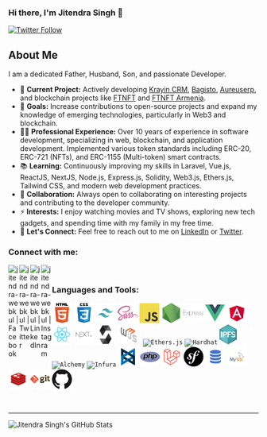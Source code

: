 ### Hi there, I'm Jitendra Singh 👋

[![Twitter Follow](https://img.shields.io/twitter/follow/jitendrajitu2?color=1DA1F2&logo=twitter&style=for-the-badge)](https://twitter.com/intent/follow?original_referer=https%3A%2F%2Fgithub.com%2Fjitendrajitu2&screen_name=jitendrajitu2)

## About Me

I am a dedicated Father, Husband, Son, and passionate Developer.

- 🌱 **Current Project:** Actively developing [Krayin CRM][crm_link], [Bagisto][bagisto_link], [Aureuserp][aureuserp_link], and blockchain projects like [FTNFT][ftnft_link] and [FTNFT Armenia][ftnft_am_link].
- 🥅 **Goals:** Increase contributions to open-source projects and expand my knowledge of emerging technologies, particularly in Web3 and blockchain.
- 👨‍💻 **Professional Experience:** Over 10 years of experience in software development, specializing in web, blockchain, and application development. Implemented various token standards including ERC-20, ERC-721 (NFTs), and ERC-1155 (Multi-token) smart contracts.
- 📚 **Learning:** Continuously improving my skills in Laravel, Vue.js, ReactJS, NextJS, Node.js, Express.js, Solidity, Web3.js, Ethers.js, Tailwind CSS, and modern web development practices.
- 🤝 **Collaboration:** Always open to collaborating on interesting projects and contributing to the developer community.
- ⚡ **Interests:** I enjoy watching movies and TV shows, exploring new tech gadgets, and spending time with my family in my free time.
- 💬 **Let's Connect:** Feel free to reach out to me on [LinkedIn][linkedin] or [Twitter][twitter].

### Connect with me:

[<img align="left" alt="jitendra-webkul | Facebook" width="22px" src="https://cdn.jsdelivr.net/npm/simple-icons@v3/icons/facebook.svg" />][facebook]
[<img align="left" alt="jitendra-webkul | Twitter" width="22px" src="https://cdn.jsdelivr.net/npm/simple-icons@v3/icons/twitter.svg" />][twitter]
[<img align="left" alt="jitendra-webkul | LinkedIn" width="22px" src="https://cdn.jsdelivr.net/npm/simple-icons@v3/icons/linkedin.svg" />][linkedin]
[<img align="left" alt="jitendra-webkul | Instagram" width="22px" src="https://cdn.jsdelivr.net/npm/simple-icons@v3/icons/instagram.svg" />][instagram]

<br />

### Languages and Tools:

<code><img alt="HTMl" height="40" src="https://raw.githubusercontent.com/github/explore/80688e429a7d4ef2fca1e82350fe8e3517d3494d/topics/html/html.png" /></code>
<code><img alt="CSS" height="40" src="https://raw.githubusercontent.com/github/explore/80688e429a7d4ef2fca1e82350fe8e3517d3494d/topics/css/css.png" /></code>
<code><img alt="SASS" height="40" src="https://raw.githubusercontent.com/github/explore/80688e429a7d4ef2fca1e82350fe8e3517d3494d/topics/tailwind/tailwind.png" /></code>
<code><img alt="Tailwind CSS" height="40" src="https://raw.githubusercontent.com/github/explore/80688e429a7d4ef2fca1e82350fe8e3517d3494d/topics/sass/sass.png" /></code>
<code><img alt="Java Script" height="40" src="https://raw.githubusercontent.com/github/explore/80688e429a7d4ef2fca1e82350fe8e3517d3494d/topics/javascript/javascript.png" /></code>
<code><img alt="Node.js" height="40" src="https://raw.githubusercontent.com/github/explore/80688e429a7d4ef2fca1e82350fe8e3517d3494d/topics/nodejs/nodejs.png" /></code>
<code><img alt="Express.js" height="40" src="https://raw.githubusercontent.com/github/explore/80688e429a7d4ef2fca1e82350fe8e3517d3494d/topics/express/express.png" /></code>
<code><img alt="Vue Js" height="40" src="https://raw.githubusercontent.com/github/explore/80688e429a7d4ef2fca1e82350fe8e3517d3494d/topics/vue/vue.png"></code>
<code><img alt="Angular" height="40" src="https://raw.githubusercontent.com/github/explore/80688e429a7d4ef2fca1e82350fe8e3517d3494d/topics/angular/angular.png"></code>
<code><img alt="React" height="40" src="https://raw.githubusercontent.com/github/explore/80688e429a7d4ef2fca1e82350fe8e3517d3494d/topics/react/react.png"></code>
<code><img alt="Next.js" height="40" src="https://raw.githubusercontent.com/github/explore/28b02bbc9ad9f7a503c43775aebeb515dc2da5fc/topics/nextjs/nextjs.png"></code>
<code><img alt="Solidity" height="40" src="https://raw.githubusercontent.com/github/explore/ba9de12f88fd08825c51928e91f1678cb5c94b26/topics/solidity/solidity.png"></code>
<code><img alt="Web3.js" height="40" src="https://raw.githubusercontent.com/ChainSafe/web3.js/1.x/assets/logo/web3js.jpg"></code>
<code><img alt="Ethers.js" height="40" src="https://docs.ethers.org/v6/static/logo.svg" /></code>
<code><img alt="Hardhat" height="40" src="https://seeklogo.com/images/H/hardhat-logo-888739EBB4-seeklogo.com.png"></code>
<code><img alt="IPFS" height="40" src="data:image/svg+xml,%3csvg%20fill='none'%20height='233'%20viewBox='0%200%20202%20233'%20width='202'%20xmlns='http://www.w3.org/2000/svg'%3e%3cpath%20d='m100.845%20232.993%20100.727-58.198v-116.3132l-100.727%2058.1152z'%20fill='%2335777a'/%3e%3cpath%20d='m100.845%20232.993v-116.509l-100.727324-58.0022v116.3132z'%20fill='%2343979b'/%3e%3cpath%20d='m.117676%2058.4815%20100.727324%2058.1155%20100.727-58.1155-100.727-58.115045z'%20fill='%233f898d'/%3e%3cpath%20d='m90.4824%2014.3445-73.0376%2042.1976c.1658%201.3264.1658%202.57%200%203.8964l73.0376%2042.1975c6.1348-4.5595%2014.5906-4.5595%2020.7256%200l73.038-42.1975c-.166-1.3264-.166-2.57%200-3.8964l-73.038-42.1976c-6.218%204.5596-14.5908%204.5596-20.7256%200z'%20fill='%2351b8bc'/%3e%3cpath%20d='m191.209%2072.0448-73.12%2042.6122c.829%207.627-3.316%2014.84-10.363%2017.907l.083%2083.898c1.161.497%202.321%201.16%203.399%201.99l73.038-42.198c-.829-7.627%203.316-14.84%2010.362-17.907v-84.3125c-1.16-.4974-2.321-1.1607-3.399-1.9897z'%20fill='%23459da2'/%3e%3cpath%20d='m10.4808%2072.542c-1.07773.7461-2.15547%201.4094-3.39901%201.9897v84.3123c7.04671%203.067%2011.19191%2010.363%2010.36291%2017.907l73.0375%2042.198c1.0778-.746%202.1555-1.41%203.399-1.99v-84.312c-7.0467-3.068-11.1919-10.363-10.3628-17.907z'%20fill='%2364c1c8'/%3e%3cg%20fill='%23fff'%3e%3cpath%20d='m31.5317%2084.4706h-13.4094v64.8674h13.4094z'/%3e%3cpath%20d='m54.9143%20149.338v-23.801c3.2685.251%206.6209.251%209.3865.251%2019.1084%200%2024.6398-9.47%2024.6398-21.12%200-14.1632-10.1409-20.1974-25.7293-20.1974h-21.7064v64.8674zm7.2075-32.936c-2.5143%200-6.118%200-7.2913-.084v-22.0418h8.3808c8.0457%200%2012.6551%203.8552%2012.6551%2010.8948v.168c.0838%205.531-1.9276%2011.063-13.7446%2011.063z'/%3e%3cpath%20d='m134.783%2084.4706h-40.7308v64.8674h13.4098v-28.578h25.477v-9.722h-25.561v-16.678h26.483z'/%3e%3cpath%20d='m178.699%2097.2101%203.52-8.9675c-5.196-3.7714-12.32-5.1124-21.204-5.1124-12.99%200-23.634%206.0343-23.634%2018.4378%200%2011.147%208.214%2015.505%2016.343%2018.187l8.213%202.765c5.615%201.928%2010.225%203.772%2010.225%209.806%200%205.531-4.777%207.71-12.069%207.71-7.375%200-15.253-2.179-19.778-5.028l-3.52%209.722c5.866%203.771%2013.325%205.615%2023.298%205.615%2014.248%200%2025.227-6.286%2025.227-19.528%200-12.403-9.47-16.342-19.025-19.527l-8.883-2.933c-3.856-1.257-6.789-3.017-6.789-7.962%200-5.0287%204.107-7.0401%2010.309-7.0401%207.542-.2514%2013.409%201.1733%2017.767%203.8552z'/%3e%3c/g%3e%3c/svg%3e"></code>
<code><img alt="Alchemy" height="40" src="https://www.datocms-assets.com/105223/1699253173-alchemy-logo.svg?auto=format&h=40&w=40"></code>
<code><img alt="Infura" height="40" src="https://www.infura.io/favicon/favicon-32x32.png"></code>
<code><img alt="Backbone Js" height="40" src="https://raw.githubusercontent.com/github/explore/80688e429a7d4ef2fca1e82350fe8e3517d3494d/topics/backbonejs/backbonejs.png"></code>
<code><img alt="PHP" height="40" src="https://raw.githubusercontent.com/github/explore/80688e429a7d4ef2fca1e82350fe8e3517d3494d/topics/php/php.png" /></code>
<code><img alt="Laravel" height="40" src="https://raw.githubusercontent.com/github/explore/80688e429a7d4ef2fca1e82350fe8e3517d3494d/topics/laravel/laravel.png" /></code>
<code><img alt="Symfony" height="40" src="https://raw.githubusercontent.com/github/explore/80688e429a7d4ef2fca1e82350fe8e3517d3494d/topics/symfony/symfony.png" /></code>
<code><img alt="SQL" height="40" src="https://raw.githubusercontent.com/github/explore/80688e429a7d4ef2fca1e82350fe8e3517d3494d/topics/sql/sql.png" /></code>
<code><img alt="MySQL" height="40" src="https://raw.githubusercontent.com/github/explore/80688e429a7d4ef2fca1e82350fe8e3517d3494d/topics/mysql/mysql.png" /></code>
<code><img alt="Redis" height="40" src="https://raw.githubusercontent.com/github/explore/80688e429a7d4ef2fca1e82350fe8e3517d3494d/topics/redis/redis.png" /></code>
<code><img alt="Git" height="40" src="https://raw.githubusercontent.com/github/explore/80688e429a7d4ef2fca1e82350fe8e3517d3494d/topics/git/git.png" /></code>
<code><img alt="Github" height="40" src="https://raw.githubusercontent.com/github/explore/78df643247d429f6cc873026c0622819ad797942/topics/github/github.png" /></code>

<br />

---

<img align="left" alt="Jitendra Singh's GitHub Stats" src="https://github-readme-stats.vercel.app/api?username=jitendra-webkul&show_icons=true&hide_border=true" />

[crm_link]: https://github.com/krayin/laravel-crm
[bagisto_link]: https://github.com/bagisto/bagisto
[aureuserp_link]: https://github.com/aureuserp/aureuserp
[ftnft_link]: https://ftnft.com
[ftnft_am_link]: https://ftnft.am
[facebook]: https://facebook.com/jitendra.jitu.100
[twitter]: https://twitter.com/jitendrajitu2
[instagram]: https://instagram.com/jitendra.singh15
[linkedin]: https://linkedin.com/in/jitendra-singh-a2214876

